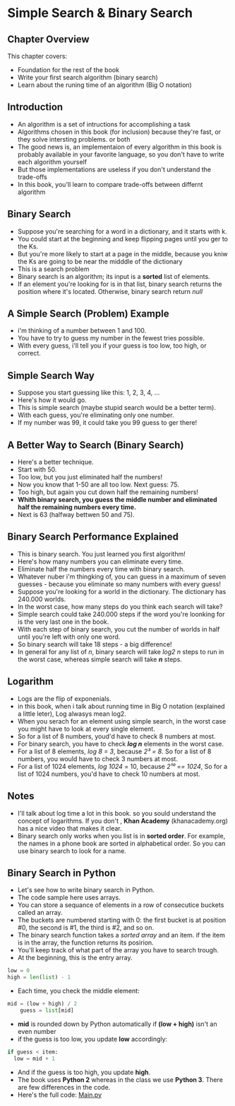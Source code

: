 # Simple Search & Binary Search

## Chapter Overview

This chapter covers:

- Foundation for the rest of the book
- Write your first search algorithm (binary search)
- Learn about the runing time of an algorithm (Big O notation)

## Introduction

- An algorithm is a set of intructions for accomplishing a task
- Algorithms chosen in this book (for inclusion) because they're fast, or they solve intersting problems. or both
- The good news is, an implementaion of every algorithm in this book is probably available in your favorite language, so you don't have to write each algorithm yourself
- But those implementations are useless if you don't understand the trade-offs
- In this book, you'll learn to compare trade-offs between differnt algorithm

## Binary Search

- Suppose you're searching for a word in a dictionary, and it starts with k.
- You could start at the beginning and keep flipping pages until you ger to the Ks.
- But you're more likely to start at a page in the middle, because you kniw the Ks are going to be near the midddle of the dictionary
- This is a search problem
- Binary search is an algorithm; its input is a **sorted** list of elements.
- If an element you're looking for is in that list, binary search returns the position where it's located. Otherwise, binary search return *null*

## A Simple Search (Problem) Example

- i'm thinking of a number between 1 and 100.
- You have to try to guess my number in the fewest tries possible.
- With every guess, i'll tell you if your guess is too low, too high, or correct.

## Simple Search Way

- Suppose you start guessing like this: 1, 2, 3, 4, ...
- Here's how it would go.
- This is simple search (maybe stupid search would be a better term).
- With each guess, you're eliminating only one number.
- If my number was 99, it could take you 99 guess to ger there!

## A Better Way to Search (Binary Search)

- Here's a better technique.
- Start with 50.
- Too low, but you just eliminated half the numbers!
- Now you know that 1-50 are all too low. Next guess: 75.
- Too high, but again you cut down half the remaining numbers!
- **Whith binary search, you guess the middle number and eliminated half the remaining numbers every time.**
- Next is 63 (halfway bettwen 50 and 75).

## Binary Search Performance Explained

- This is binary search. You just learned you first algorithm!
- Here's how many numbers you can eliminate every time.
- Eliminate half the numbers every time with binary search.
- Whatever nuber i'm thingking of, you can guess in a maximum of seven guesses - because you eliminate so many numbers with every guess!
- Suppose you're looking for a world in the dictionary. The dictionary has 240.000 worlds.
- In the worst case, how many steps do you think each search will take?
- Simple search could take 240.000 steps if the word you're loonking for is the very last one in the book.
- With each step of binary search, you cut the number of worlds in half until you're left with only one word.
- So binary search will take 18 steps - a big difference!
- In general for any list of *n*, binary search will take *log2 n* steps to run in the worst case, whereas simple search will take ***n*** steps.

## Logarithm

- Logs are the flip of exponenials.
- in this book, when i talk about running time in Big O notation (explained a little leter), Log alwasys mean log2.
- When you serach for an element using simple search, in the worst case you might have to look at every single element.
- So for a list of 8 numbers, youd'd have to check 8 numbers at most.
- For binary search, you have to check ***log n*** elements in the worst case.
- For a list of 8 elements, *log 8 = 3*, because *2³ = 8*. So for a list of 8 numbers, you would have to check 3 numbers at most.
- For a list of 1024 elements, *log 1024* = 10, because *2¹⁰ == 1024*, So for a list of 1024 numbers, you'd have to check 10 numbers at most.

## Notes

- I'll talk about log time a lot in this book. so you sould understand the concept of logarithms. If you don't , **Khan Academy** (khanacademy.org) has a nice video that makes it clear.
- Binary search only works when you list is in **sorted order**. For example, the names in a phone book are sorted in alphabetical order. So you can use binary search to look for a name.

## Binary Search in Python

- Let's see how to write binary search in Python.
- The code sample here uses arrays.
- You can store a sequance of elements in a row of consecutice buckets called an array.
- The buckets are numbered starting with 0: the first bucket is at position #0, the second is #1, the third is #2, and so on.
- The binary search function takes a *sorted array* and an item. if the item is in the array,  the function returns its posirion.
- You'll keep track of what part of the array you have to search trough.
- At the beginning, this is the entry array.

```python
low = 0
high = len(list) - 1
```

- Each time, you check the middle element:

```python
mid = (low + high) / 2
    guess = list[mid]
```

- **mid** is rounded down by Python automatically if **(low + high)** isn't an even number
- if the guess is too low, you update **low** accordingly:

```python
if guess < item:
  low = mid + 1
```

- And if the guess is too high, you update **high**.
- The book uses **Python 2** whereas in the class we use **Python 3**. There are few differences in the code.
- Here's the full code: [Main.py](Main.py)
